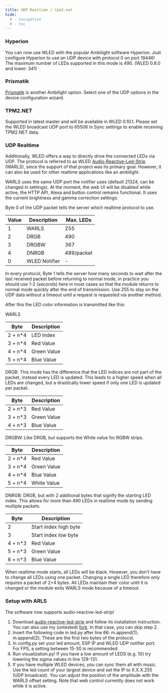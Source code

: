 ```yaml
---
title: UDP Realtime / tpm2.net
hide:
  # - navigation
  # - toc
---
```


### Hyperion

You can now use WLED with the popular Ambilight software Hyperion.
Just configure Hyperion to use an UDP device with protocol 0 on port 19446!
The maximum number of LEDs supported in this mode is 490. (WLED 0.8.0 and lower: 341)

### Prismatik

[Prismatik](https://github.com/psieg/Lightpack) is another Ambilight option.
Select one of the UDP options in the device configuration wizard.

### TPM2.NET

Supported in latest master and will be available in WLED 0.10.1.
Please set the WLED broadcast UDP port to 65506 in Sync settings to enable receiving TPM2.NET data.

### UDP Realtime

Additionally, WLED offers a way to directly drive the connected LEDs via UDP. The protocol is referred to as WLED [Audio-Reactive-Led-Strip](https://github.com/scottlawsonbc/audio-reactive-led-strip) (WARLS), since the support of that project was its primary goal. However, it can also be used for other realtime applications like an ambilight.

WARLS uses the same UDP port the notifier uses (default 21324, can be changed in settings).
At the moment, the web UI will be disabled while active, the HTTP API, Alexa and button control remains functional.
It uses the current brightness and gamma correction settings.

Byte 0 of the UDP packet tells the server which realtime protocol to use.

Value | Description | Max. LEDs
--- | --- | ---
1 | WARLS | 255
2 | DRGB | 490
3 | DRGBW | 367
4 | DNRGB | 489/packet
0 | WLED Notifier | -

In every protocol, Byte 1 tells the server how many seconds to wait after the last received packet before returning to normal mode, in practice you should use 1-2 (seconds) here in most cases so that the module returns to normal mode quickly after the end of transmission. Use 255 to stay on the UDP data without a timeout until a request is requested via another method.

After this the LED color information is transmitted like this:

WARLS

Byte | Description
--- | ---
2 + n*4 | LED Index
3 + n*4 | Red Value
4 + n*4 | Green Value
5 + n*4 | Blue Value

DRGB:
This mode has the difference that the LED indices are not part of the packet, instead every LED is updated. This leads to a higher speed when all LEDs are changed, but a drastically lower speed if only one LED is updated per packet.

Byte | Description
--- | ---
2 + n*3 | Red Value
3 + n*3 | Green Value
4 + n*3 | Blue Value

DRGBW:
Like DRGB, but supports the White value for RGBW strips.

Byte | Description
--- | ---
2 + n*4 | Red Value
3 + n*4 | Green Value
4 + n*4 | Blue Value
5 + n*4 | White Value

DNRGB:
DRGB, but with 2 additional bytes that signify the starting LED index.
This allows for more than 490 LEDs in realtime mode by sending multiple packets.

Byte | Description
--- | ---
2 | Start index high byte
3 | Start index low byte
4 + n*3 | Red Value
5 + n*3 | Green Value
6 + n*3 | Blue Value

When realtime mode starts, all LEDs will be black. However, you don't have to change all LEDs using one packet.
Changing a single LED therefore only requires a packet of 2+4 bytes. All LEDs maintain their color until it is changed or the module exits WARLS mode because of a timeout.

### Setup with ARLS

The software now supports audio-reactive-led-strip!

1. Download [audio-reactive-led-strip](https://github.com/scottlawsonbc/audio-reactive-led-strip) and follow its installation instruction. You can also use my (untested) [fork](https://github.com/Aircoookie/audio-reactive-led-strip). In that case, you can skip step 2.
2. Insert the following code in led.py after line 66:
    m.append(1);
    m.append(2);
   These are the first two bytes of the protocol.
3. In config.py set your led amount, ESP IP and WLED UDP notifier port. For FPS, a setting between 15-30 is recommended.
4. Run visualization.py! If you have a low amount of LEDS (e.g. 10) try lowering the sigma values in line 129-131.
5. If you have multiple WLED devices, you can sync them all with music.
Use the led count of your largest device and set the IP to X.X.X.255 (UDP broadcast).
You can adjust the position of the amplitude with the WARLS offset setting.
Note that web control currently does not work while it is active.
